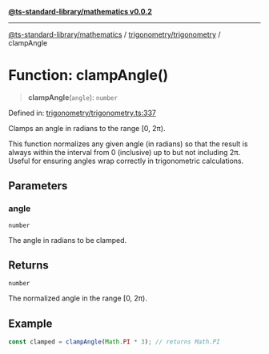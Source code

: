 [**@ts-standard-library/mathematics v0.0.2**](../../../README.md)

***

[@ts-standard-library/mathematics](../../../README.md) / [trigonometry/trigonometry](../README.md) / clampAngle

# Function: clampAngle()

> **clampAngle**(`angle`): `number`

Defined in: [trigonometry/trigonometry.ts:337](https://github.com/gabaudette/ts-stdlib/blob/725aff52e6f28b9942b278b955914b3ace9f325c/packages/mathematics/src/trigonometry/trigonometry.ts#L337)

Clamps an angle in radians to the range [0, 2π).

This function normalizes any given angle (in radians) so that the result
is always within the interval from 0 (inclusive) up to but not including 2π.
Useful for ensuring angles wrap correctly in trigonometric calculations.

## Parameters

### angle

`number`

The angle in radians to be clamped.

## Returns

`number`

The normalized angle in the range [0, 2π).

## Example

```typescript
const clamped = clampAngle(Math.PI * 3); // returns Math.PI
```
